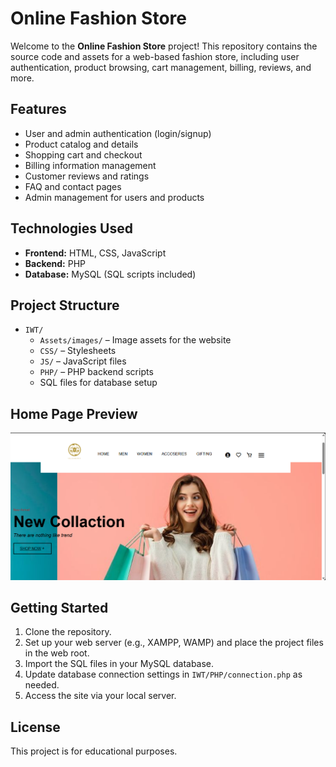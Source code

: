 # Online Fashion Store

Welcome to the **Online Fashion Store** project! This repository contains the source code and assets for a web-based fashion store, including user authentication, product browsing, cart management, billing, reviews, and more.

## Features
- User and admin authentication (login/signup)
- Product catalog and details
- Shopping cart and checkout
- Billing information management
- Customer reviews and ratings
- FAQ and contact pages
- Admin management for users and products

## Technologies Used
- **Frontend:** HTML, CSS, JavaScript
- **Backend:** PHP
- **Database:** MySQL (SQL scripts included)

## Project Structure
- `IWT/`
	- `Assets/images/` – Image assets for the website
	- `CSS/` – Stylesheets
	- `JS/` – JavaScript files
	- `PHP/` – PHP backend scripts
	- SQL files for database setup

## Home Page Preview

![Home Page](IWT/Assets/images/home.png)

## Getting Started
1. Clone the repository.
2. Set up your web server (e.g., XAMPP, WAMP) and place the project files in the web root.
3. Import the SQL files in your MySQL database.
4. Update database connection settings in `IWT/PHP/connection.php` as needed.
5. Access the site via your local server.

## License
This project is for educational purposes.

